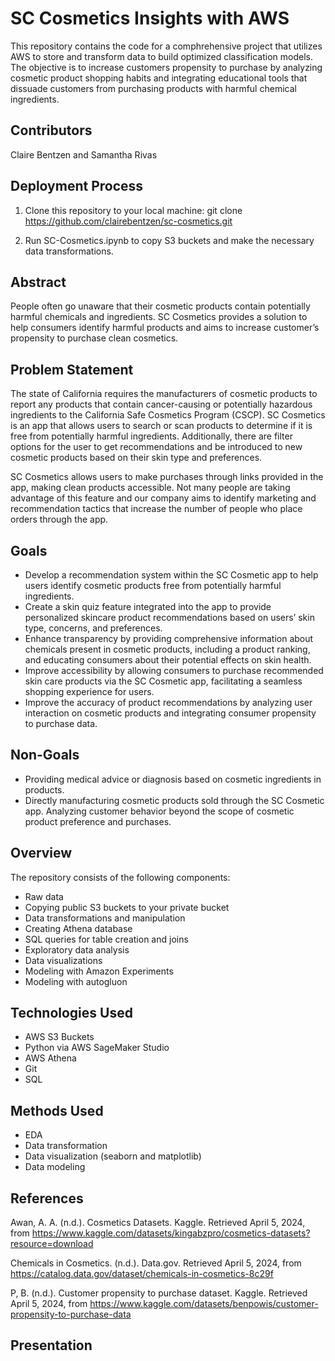 # SC Cosmetics Insights with AWS
This repository contains the code for a comphrehensive project that utilizes AWS to store and transform data to build optimized classification models. The objective is to increase customers propensity to purchase by analyzing cosmetic product shopping habits and integrating educational tools that dissuade customers from purchasing products with harmful chemical ingredients. 

## Contributors 
Claire Bentzen and Samantha Rivas

## Deployment Process
1. Clone this repository to your local machine:
   git clone https://github.com/clairebentzen/sc-cosmetics.git

2. Run SC-Cosmetics.ipynb to copy S3 buckets and make the necessary data transformations.

## Abstract
People often go unaware that their cosmetic products contain potentially harmful chemicals and ingredients. SC Cosmetics provides a solution to help consumers identify harmful products and aims to increase customer’s propensity to purchase clean cosmetics. 

## Problem Statement
The state of California requires the manufacturers of cosmetic products to report any products that contain cancer-causing or potentially hazardous ingredients to the California Safe Cosmetics Program (CSCP). SC Cosmetics is an app that allows users to search or scan products to determine if it is free from potentially harmful ingredients. Additionally, there are filter options for the user to get recommendations and be introduced to new cosmetic products based on their skin type and preferences.

SC Cosmetics allows users to make purchases through links provided in the app, making clean products accessible. Not many people are taking advantage of this feature and our company aims to identify marketing and recommendation tactics that increase the number of people who place orders through the app. 

## Goals
- Develop a recommendation system within the SC Cosmetic app to help users identify cosmetic products free from potentially harmful ingredients.
- Create a skin quiz feature integrated into the app to provide personalized skincare product recommendations based on users’ skin type, concerns, and preferences. 
- Enhance transparency by providing comprehensive information about chemicals present in cosmetic products, including a product ranking, and educating consumers about their potential effects on skin health.
- Improve accessibility by allowing consumers to purchase recommended skin care products via the SC Cosmetic app, facilitating a seamless shopping experience for users. 
- Improve the accuracy of product recommendations by analyzing user interaction on cosmetic products and integrating consumer propensity to purchase data. 

## Non-Goals
- Providing medical advice or diagnosis based on cosmetic ingredients in products. 
- Directly manufacturing cosmetic products sold through the SC Cosmetic app. 
Analyzing customer behavior beyond the scope of cosmetic product preference and purchases. 

## Overview
The repository consists of the following components:
- Raw data
- Copying public S3 buckets to your private bucket
- Data transformations and manipulation
- Creating Athena database
- SQL queries for table creation and joins
- Exploratory data analysis
- Data visualizations
- Modeling with Amazon Experiments
- Modeling with autogluon

## Technologies Used 
- AWS S3 Buckets
- Python via AWS SageMaker Studio
- AWS Athena
- Git
- SQL

## Methods Used 
- EDA
- Data transformation
- Data visualization (seaborn and matplotlib)
- Data modeling

## References
Awan, A. A. (n.d.). Cosmetics Datasets. Kaggle. Retrieved April 5, 2024, from https://www.kaggle.com/datasets/kingabzpro/cosmetics-datasets?resource=download

Chemicals in Cosmetics. (n.d.). Data.gov. Retrieved April 5, 2024, from https://catalog.data.gov/dataset/chemicals-in-cosmetics-8c29f

P, B. (n.d.). Customer propensity to purchase dataset. Kaggle. Retrieved April 5, 2024, from https://www.kaggle.com/datasets/benpowis/customer-propensity-to-purchase-data

## Presentation
